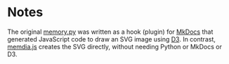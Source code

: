 # Notes

The original [memory.py](memory.py) was written as a hook (plugin) for [MkDocs](https://www.mkdocs.org/) that generated JavaScript code to draw an SVG image using [D3](https://d3js.org/).
In contrast, [memdia.js](../memdia.js) creates the SVG directly, without needing Python or MkDocs or D3.
